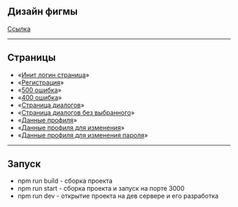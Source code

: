 ## **Дизайн фигмы**
[Ссылка](https://www.figma.com/file/Ebzpsa6rhFClodNiOI9b9s/Chat_external_link-(Copy)?type=design&node-id=1%3A2&mode=design&t=V4Fu7rWzUtrfxeMH-1)

---
## **Страницы**

- «[Инит логин страница](https://dainty-beijinho-094c01.netlify.app/)»
- «[Регистрация](https://dainty-beijinho-094c01.netlify.app/registration)»
- «[500 ошибка](https://dainty-beijinho-094c01.netlify.app/fifty)»
- «[400 ошибка](https://dainty-beijinho-094c01.netlify.app/fourty)»
- «[Страница диалогов](https://dainty-beijinho-094c01.netlify.app/chats)»
- «[Страница диалогов без выбранного](https://dainty-beijinho-094c01.netlify.app/emptys)»
- «[Данные профиля](https://dainty-beijinho-094c01.netlify.app/info)»
- «[Данные профиля для изменения](https://dainty-beijinho-094c01.netlify.app/passwords)»
- «[Данные профиля для изменения пароля](https://dainty-beijinho-094c01.netlify.app/data)»

---

## **Запуск**
- npm run build - сборка проекта
- npm run start - сборка проекта и запуск на порте 3000
- npm run dev - открытие проекта на дев сервере и его разработка
